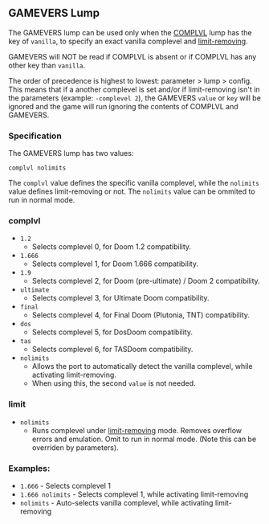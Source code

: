 ## GAMEVERS Lump

The GAMEVERS lump can be used only when the [COMPLVL](complvl.md) lump has the key of `vanilla`, to specify an exact vanilla complevel and [limit-removing](limit_removing.md).

GAMEVERS will NOT be read if COMPLVL is absent or if COMPLVL has any other key than `vanilla`.

The order of precedence is highest to lowest: parameter > lump > config. This means that if a another complevel is set and/or if limit-removing isn't in the parameters (example: `-complevel 2`), the GAMEVERS `value` or `key` will be ignored and the game will run ignoring the contents of COMPLVL and GAMEVERS.

### Specification

The GAMEVERS lump has two values:

`complvl nolimits`

The `complvl` value defines the specific vanilla complevel, while the `nolimits` value defines limit-removing or not. The `nolimits` value can be ommited to run in normal mode.

### complvl

- `1.2`
  - Selects complevel 0, for Doom 1.2 compatibility.
- `1.666`
  - Selects complevel 1, for Doom 1.666 compatibility.
- `1.9`
  - Selects complevel 2, for Doom (pre-ultimate) / Doom 2 compatibility.
- `ultimate`
  - Selects complevel 3, for Ultimate Doom compatibility.
- `final`
  - Selects complevel 4, for Final Doom (Plutonia, TNT) compatibility.
- `dos`
  - Selects complevel 5, for DosDoom compatibility.
- `tas`
  - Selects complevel 6, for TASDoom compatibility.
- `nolimits`
  - Allows the port to automatically detect the vanilla complevel, while activating limit-removing.
  - When using this, the second `value` is not needed.

### limit

- `nolimits`
  - Runs complevel under [limit-removing](limit_removing.md) mode. Removes overflow errors and emulation. Omit to run in normal mode. (Note this can be overriden by parameters).

### Examples:

- `1.666` - Selects complevel 1
- `1.666 nolimits` - Selects complevel 1, while activating limit-removing
- `nolimits` - Auto-selects vanilla complevel, while activating limit-removing 